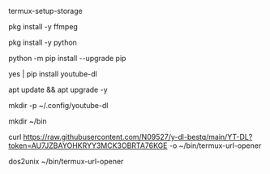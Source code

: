 
termux-setup-storage



pkg install -y ffmpeg


pkg install -y python


python -m pip install --upgrade pip

yes | pip install youtube-dl

apt update && apt upgrade -y


mkdir -p ~/.config/youtube-dl


mkdir ~/bin


curl https://raw.githubusercontent.com/N09527/y-dl-bestq/main/YT-DL?token=AU7JZBAYOHKRYY3MCK3OBRTA76KGE -o ~/bin/termux-url-opener



dos2unix ~/bin/termux-url-opener
